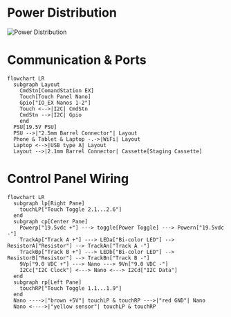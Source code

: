 # Power Distribution

![Power Distribution](https://www.plantuml.com/plantuml/proxy?cache=no&src=https://raw.githubusercontent.com/kmltechio/lumber_district/master/docs/POWER.puml)


# Communication & Ports

```mermaid
flowchart LR
  subgraph Layout
    CmdStn[ComandStation EX]
    Touch[Touch Panel Nano]
    Gpio["IO_EX Nanos 1-2"]
    Touch <-->|I2C| CmdStn
    CmdStn -->|I2C| Gpio
    end
  PSU[19.5V PSU]
  PSU -->|"2.5mm Barrel Connector"| Layout
  Phone & Tablet & Laptop -.->|WiFi| Layout
  Laptop <-->|USB type A| Layout
  Layout -->|2.1mm Barrel Connector| Cassette[Staging Cassette]
```


# Control Panel Wiring

```mermaid
flowchart LR
  subgraph lp[Right Pane]
    touchLP["Touch Toggle 2.1...2.6"]
  end
  subgraph cp[Center Pane]
    Powerp["19.5vdc +"] ---> toggle[Power Toggle] ---> Powern["19.5vdc -"]
    TrackAp["Track A +"] ---> LEDa["Bi-color LED"] --> ResistorA["Resistor"] --> TrackAn["Track A -"]
    TrackBp["Track B +"] ---> LEDb["Bi-color LED"] --> ResistorB["Resistor"] --> TrackBn["Track B -"]
    9Vp["9.0 VDC +"] ---> Nano ---> 9Vn["9.0 VDC -"]
    I2Cc["I2C Clock"] <---> Nano <---> I2Cd["I2C Data"]
  end
  subgraph rp[Left Pane]
    touchRP["Touch Toggle 1.1...1.9"]
  end
  Nano ---->|"brown +5V"| touchLP & touchRP --->|"red GND"| Nano
  Nano <---->|"yellow sensor"| touchLP & touchRP
